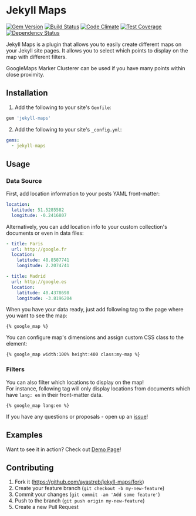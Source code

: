 # Jekyll Maps

[![Gem Version](https://badge.fury.io/rb/jekyll-maps.svg)](https://badge.fury.io/rb/jekyll-maps)
[![Build Status](https://travis-ci.org/ayastreb/jekyll-maps.svg?branch=master)](https://travis-ci.org/ayastreb/jekyll-maps)
[![Code Climate](https://codeclimate.com/github/ayastreb/jekyll-maps/badges/gpa.svg)](https://codeclimate.com/github/ayastreb/jekyll-maps)
[![Test Coverage](https://codeclimate.com/github/ayastreb/jekyll-maps/badges/coverage.svg)](https://codeclimate.com/github/ayastreb/jekyll-maps/coverage)
[![Dependency Status](https://gemnasium.com/badges/github.com/ayastreb/jekyll-maps.svg)](https://gemnasium.com/github.com/ayastreb/jekyll-maps)

Jekyll Maps is a plugin that allows you to easily create different maps on your Jekyll site pages.
It allows you to select which points to display on the map with different filters.

GoogleMaps Marker Clusterer can be used if you have many points within close proximity.

## Installation

1. Add the following to your site's `Gemfile`:

  ```ruby
  gem 'jekyll-maps'
  ```

2. Add the following to your site's `_config.yml`:

  ```yml
  gems:
    - jekyll-maps
  ```

## Usage

### Data Source

First, add location information to your posts YAML front-matter:

  ```yml
  location:
    latitude: 51.5285582
    longitude: -0.2416807
  ```

Alternatively, you can add location info to your custom collection's documents or even in data files:

  ```yml
  - title: Paris
    url: http://google.fr
    location:
      latitude: 48.8587741
      longitude: 2.2074741
  
  - title: Madrid
    url: http://google.es
    location:
      latitude: 40.4378698
      longitude: -3.8196204
  ```
  
When you have your data ready, just add following tag to the page where you want to see the map:

  ```
  {% google_map %}
  ```
  
You can configure map's dimensions and assign custom CSS class to the element:

  ```
  {% google_map width:100% height:400 class:my-map %}
  ```
  
### Filters

You can also filter which locations to display on the map!<br/>
For instance, following tag will only display locations from documents which have `lang: en` in their front-matter data.

  ```
  {% google_map lang:en %}
  ```

If you have any questions or proposals - open up an [issue](https://github.com/ayastreb/jekyll-maps/issues/new)!

## Examples

Want to see it in action? Check out [Demo Page](https://ayastreb.github.io/jekyll-maps/#examples)!

## Contributing

1. Fork it (https://github.com/ayastreb/jekyll-maps/fork)
2. Create your feature branch (`git checkout -b my-new-feature`)
3. Commit your changes (`git commit -am 'Add some feature'`)
4. Push to the branch (`git push origin my-new-feature`)
5. Create a new Pull Request
